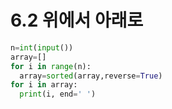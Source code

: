 # 6.2 위에서 아래로
```python
n=int(input())
array=[]
for i in range(n):
  array=sorted(array,reverse=True)
for i in array:
  print(i, end=' ')
```
